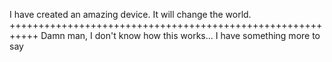 I have created an amazing device. It will change the world.
+++++++++++++++++++++++++++++++++++++++++++++++++++++++++++
Damn man, I don't know how this works...
I have something more to say
